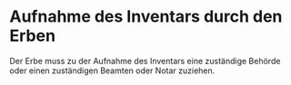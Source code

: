 # Aufnahme des Inventars durch den Erben

Der Erbe muss zu der Aufnahme des Inventars eine zuständige Behörde oder einen zuständigen Beamten oder Notar zuziehen. 


